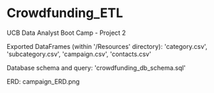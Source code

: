 # Crowdfunding_ETL
UCB Data Analyst Boot Camp - Project 2

Exported DataFrames (within '/Resources' directory): 'category.csv', 'subcategory.csv', 'campaign.csv', 'contacts.csv'

Database schema and query: 'crowdfunding_db_schema.sql'

ERD: campaign_ERD.png